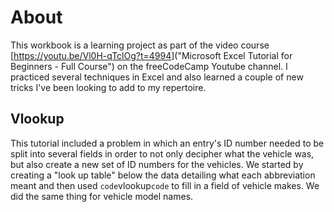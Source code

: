 # About

This workbook is a learning project as part of the video course [<https://youtu.be/Vl0H-qTclOg?t=4994>]("Microsoft Excel Tutorial for Beginners - Full Course") on the freeCodeCamp Youtube channel. I practiced several techniques in Excel and also learned a couple of new tricks I've been looking to add to my repertoire.

## Vlookup

This tutorial included a problem in which an entry's ID number needed to be split into several fields in order to not only decipher what the vehicle was, but also create a new set of ID numbers for the vehicles. We started by creating a "look up table" below the data detailing what each abbreviation meant and then used `code`vlookup`code` to fill in a field of vehicle makes. We did the same thing for vehicle model names.
